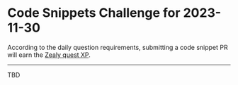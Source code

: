 # Code Snippets Challenge for 2023-11-30

According to the daily question requirements, submitting a code snippet PR will earn the [Zealy quest XP](https://zealy.io/c/flow-community/questboard).

---

TBD
